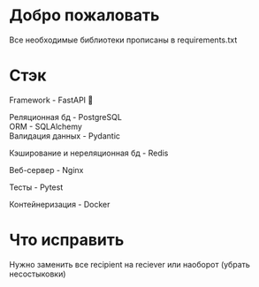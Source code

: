 # Добро пожаловать

Все необходимые библиотеки прописаны в requirements.txt

# Стэк  

Framework - FastAPI 💫  

Реляционная бд - PostgreSQL  
ORM - SQLAlchemy  
Валидация данных - Pydantic  

Кэширование и нереляционная бд - Redis  

Веб-сервер - Nginx  

Тесты - Pytest  

Контейнеризация - Docker 

# Что исправить

Нужно заменить все recipient на reciever или наоборот (убрать несостыковки)
